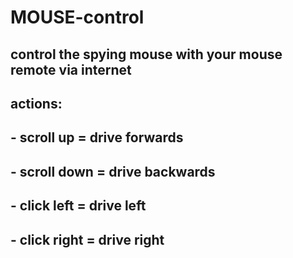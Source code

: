 # MOUSE-control

## control the spying mouse with your mouse remote via internet
## actions:
## - scroll up = drive forwards
## - scroll down = drive backwards
## - click left = drive left
## - click right = drive right
